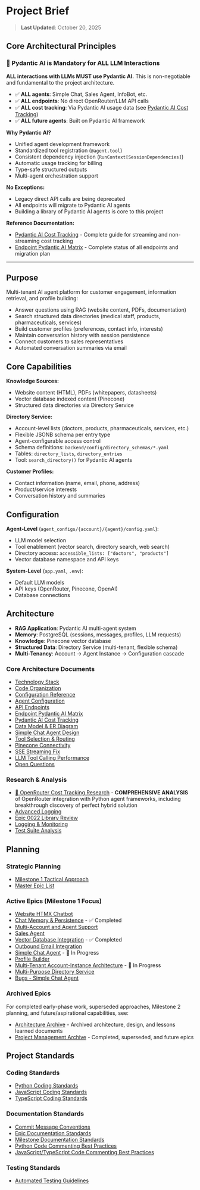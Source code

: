 # Project Brief
> **Last Updated**: October 20, 2025

## Core Architectural Principles

### 🎯 Pydantic AI is Mandatory for ALL LLM Interactions

**ALL interactions with LLMs MUST use Pydantic AI.** This is non-negotiable and fundamental to the project architecture.

- ✅ **ALL agents**: Simple Chat, Sales Agent, InfoBot, etc.
- ✅ **ALL endpoints**: No direct OpenRouter/LLM API calls
- ✅ **ALL cost tracking**: Via Pydantic AI usage data (see [Pydantic AI Cost Tracking](./architecture/pydantic-ai-cost-tracking.md))
- ✅ **ALL future agents**: Built on Pydantic AI framework

**Why Pydantic AI?**
- Unified agent development framework
- Standardized tool registration (`@agent.tool`)
- Consistent dependency injection (`RunContext[SessionDependencies]`)
- Automatic usage tracking for billing
- Type-safe structured outputs
- Multi-agent orchestration support

**No Exceptions:**
- Legacy direct API calls are being deprecated
- All endpoints will migrate to Pydantic AI agents
- Building a library of Pydantic AI agents is core to this project

**Reference Documentation:**
- [Pydantic AI Cost Tracking](./architecture/pydantic-ai-cost-tracking.md) - Complete guide for streaming and non-streaming cost tracking
- [Endpoint Pydantic AI Matrix](./architecture/endpoint-pydantic-ai-matrix.md) - Complete status of all endpoints and migration plan

---

## Purpose
Multi-tenant AI agent platform for customer engagement, information retrieval, and profile building:
- Answer questions using RAG (website content, PDFs, documentation)
- Search structured data directories (medical staff, products, pharmaceuticals, services)
- Build customer profiles (preferences, contact info, interests)
- Maintain conversation history with session persistence
- Connect customers to sales representatives
- Automated conversation summaries via email

## Core Capabilities
**Knowledge Sources:**
- Website content (HTML), PDFs (whitepapers, datasheets)
- Vector database indexed content (Pinecone)
- Structured data directories via Directory Service

**Directory Service:**
- Account-level lists (doctors, products, pharmaceuticals, services, etc.)
- Flexible JSONB schema per entry type
- Agent-configurable access control
- Schema definitions: `backend/config/directory_schemas/*.yaml`
- Tables: `directory_lists`, `directory_entries`
- Tool: `search_directory()` for Pydantic AI agents

**Customer Profiles:**
- Contact information (name, email, phone, address)
- Product/service interests
- Conversation history and summaries

## Configuration
**Agent-Level** (`agent_configs/{account}/{agent}/config.yaml`):
- LLM model selection
- Tool enablement (vector search, directory search, web search)
- Directory access: `accessible_lists: ["doctors", "products"]`
- Vector database namespace and API keys

**System-Level** (`app.yaml`, `.env`):
- Default LLM models
- API keys (OpenRouter, Pinecone, OpenAI)
- Database connections

## Architecture
- **RAG Application**: Pydantic AI multi-agent system
- **Memory**: PostgreSQL (sessions, messages, profiles, LLM requests)
- **Knowledge**: Pinecone vector database
- **Structured Data**: Directory Service (multi-tenant, flexible schema)
- **Multi-Tenancy**: Account → Agent Instance → Configuration cascade

### Core Architecture Documents
- [Technology Stack](./architecture/technology-stack.md)
- [Code Organization](./architecture/code-organization.md)
- [Configuration Reference](./architecture/configuration-reference.md)
- [Agent Configuration](./architecture/agent-configuration.md)
- [API Endpoints](./architecture/endpoints.md)
- [Endpoint Pydantic AI Matrix](./architecture/endpoint-pydantic-ai-matrix.md)
- [Pydantic AI Cost Tracking](./architecture/pydantic-ai-cost-tracking.md)
- [Data Model & ER Diagram](./architecture/datamodel.md)
- [Simple Chat Agent Design](./architecture/simple-chat-agent-design.md)
- [Tool Selection & Routing](./architecture/tool-selection-routing.md)
- [Pinecone Connectivity](./architecture/pinecone-connectivity.md)
- [SSE Streaming Fix](./architecture/sse-streaming-fix.md)
- [LLM Tool Calling Performance](./architecture/llm-tool-calling-performance.md)
- [Open Questions](./architecture/open-questions.md)

### Research & Analysis
- [🎯 OpenRouter Cost Tracking Research](../backend/explore/openrouter-cost-tracking/README.md) - **COMPREHENSIVE ANALYSIS** of OpenRouter integration with Python agent frameworks, including breakthrough discovery of perfect hybrid solution
- [Advanced Logging](./analysis/advanced-logging.md)
- [Epic 0022 Library Review](./analysis/epic-0022-library-review.md)
- [Logging & Monitoring](./analysis/logging-monitoring.md)
- [Test Suite Analysis](./analysis/test_suite_analysis.md)

## Planning

### Strategic Planning
- [Milestone 1 Tactical Approach](./project-management/0000-approach-milestone-01.md)
- [Master Epic List](./project-management/0000-epics.md)

### Active Epics (Milestone 1 Focus)
- [Website HTMX Chatbot](./project-management/0003-website-htmx-chatbot.md)
- [Chat Memory & Persistence](./project-management/0004-chat-memory.md) - ✅ Completed
- [Multi-Account and Agent Support](./project-management/0005-multi-account-and-agent-support.md)
- [Sales Agent](./project-management/0008-sales-agent.md)
- [Vector Database Integration](./project-management/0011-vector-db-integration.md) - ✅ Completed
- [Outbound Email Integration](./project-management/0012-outbound-email.md)
- [Simple Chat Agent](./project-management/0017-simple-chat-agent.md) - 🚧 In Progress
- [Profile Builder](./project-management/0018-profile-builder.md)
- [Multi-Tenant Account-Instance Architecture](./project-management/0022-multi-tenant-architecture.md) - 🚧 In Progress
- [Multi-Purpose Directory Service](./project-management/0023-directory-service.md)
- [Bugs - Simple Chat Agent](./project-management/bugs-0017.md)

### Archived Epics
For completed early-phase work, superseded approaches, Milestone 2 planning, and future/aspirational capabilities, see:
- [Architecture Archive](./archive/README.md) - Archived architecture, design, and lessons learned documents
- [Project Management Archive](./project-management/archive/README.md) - Completed, superseded, and future epics

## Project Standards

### Coding Standards
- [Python Coding Standards](./standards/coding-standards-py.md)
- [JavaScript Coding Standards](./standards/coding-standards-js.md)
- [TypeScript Coding Standards](./standards/coding-standards-ts.md)

### Documentation Standards
- [Commit Message Conventions](./standards/commit-messages.md)
- [Epic Documentation Standards](./standards/epic-documentation.md)
- [Milestone Documentation Standards](./standards/milestone-documentation.md)
- [Python Code Commenting Best Practices](./standards/code-comments-py.md)
- [JavaScript/TypeScript Code Commenting Best Practices](./standards/code-comments-ts.md)

### Testing Standards
- [Automated Testing Guidelines](./standards/automated-testing.md)